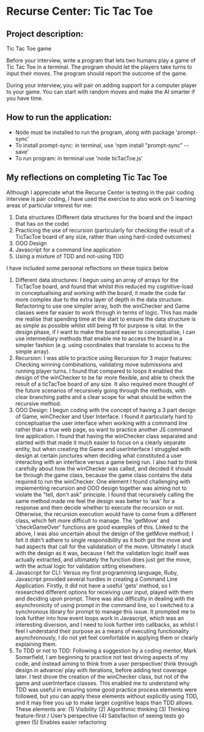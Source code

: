# Recurse Center: Tic Tac Toe

## Project description: 
Tic Tac Toe game

Before your interview, write a program that lets two humans play a game of Tic Tac Toe in a terminal. The program should let the players take turns to input their moves. The program should report the outcome of the game.

During your interview, you will pair on adding support for a computer player to your game. You can start with random moves and make the AI smarter if you have time.

## How to run the application: 
- Node must be installed to run the program, along with package 'prompt-sync'
- To install prompt-sync: in terminal, use 'npm install "prompt-sync" --save'
- To run program: in terminal use 'node ticTacToe.js'

## My reflections on completing Tic Tac Toe

Although I appreciate what the Recurse Center is testing in the pair coding interview is pair coding, I have used the exercise to also work on 5 learning areas of particular interest for me: 
1. Data structures (Different data structures for the board and the impact that has on the code)
2. Practicing the use of recursion (particularly for checking the result of a TicTacToe board of any size, rather than using hard-coded outcomes)
3. OOO Design
4. Javascript for a command line application
5. Using a mixture of TDD and not-using TDD

 I have included some personal reflections on these topics below

1. Different data structures: I begun using an array of arrays for the TicTacToe board, and found that whilst this reduced my cognitive-load in conceptualising and working with the board, it made the code far more complex due to the extra layer of depth in the data structure. Refactoring to use one simpler array, both the winChecker and Game classes were far easier to work through in terms of logic. This has made me realise that spending time at the start to ensure the data structure is as simple as possible whilst still being fit for purpose is vital. In the design phase, if I want to make the board easier to conceptualise, I can use intermediary methods that enable me to access the board in a simpler fashion (e.g. using coordinates that translate to access to the simple array).
2. Recursion: I was able to practice using Recursion for 3 major features: Checking winning combinations, validating move submissions and running player turns. I found that compared to loops it enabled the design of the winChecker to be far more flexible, and able to check the result of a ticTacToe board of any size. It also required more thought of the future scenarios of recursively going through the methods, with clear branching paths and a clear scope for what should be within the recursive method. 
3. OOO Design: I begun coding with the concept of having a 3 part design of Game, winChecker and User Interface. I found it particularly hard to conceptualise the user interface when working with a command line rather than a true web page, so want to practice another JS command line application. I found that having the winChecker class separated and started with that made it much easier to focus on a clearly separate entity, but when creating the Game and userInterface I struggled with design at certain junctures when deciding what constituted a user interacting with an interface versus a game being run. I also had to think carefully about how the winChecker was called, and decided it should be through the game class, because the game class contains the data required to run the winChecker. One element I found challenging with implementing recursion and OOO design together was aiming not to violate the "tell, don't ask" principle. I found that recursively calling the same method made me feel the design was better to 'ask' for a response and then decide whether to execute the recursion or not. Otherwise, the recursion execution would have to come from a different class, which felt more difficult to manage. The 'getMove' and 'checkGameOver' functions are good examples of this. Linked to the above, I was also uncertain about the design of the getMove method; I felt it didn't adhere to single responsibility as it both got the move and had aspects that call for the validatation of the move. Ultimately I stuck with the design as it was, because I felt the validation logic itself was actually extracted, and ultimately the function does just get the move, with the actual logic for validation sitting elsewhere.
4. Javascript for CLI: Versus my first programming language, Ruby, Javascript provided several hurdles in creating a Command Line Application. Firstly, it did not have a useful 'gets' method, so I researched different options for receiving user input, played with them and deciding upon prompt. There was also difficulty in dealing with the asynchronicity of using prompt in the command line, so I switched to a synchronous library for prompt to manage this issue. It prompted me to look further into how event loops work in Javascript, which was an interesting diversion, and I need to look further into callbacks, as whilst I feel I understand their purpose as a means of executing functionality asynchronously, I do not yet feel comfortable in applying them or clearly explaining them. 
5. To TDD or not to TDD: Following a suggestion by a coding mentor, Mark Somerfield, I am beginning to practice not test driving aspects of my code, and instead aiming to think from a user perspective/ think through design in advance/ play with iterations, before adding test coverage later. I test drove the creation of the winChecker class, but not of the game and userInterface classes. This enabled me to understand why TDD was useful in ensuring some good practice process elements were followed, but you can apply these elements without explicitly using TDD, and it may free you up to make larger cognitive leaps than TDD allows. These elements are: (1) Visibility (2) Algorithmic thinking (3) Thinking feature-first / User’s perspective  (4) Satisfaction of seeing tests go green (5) Enables easier refactoring